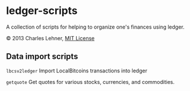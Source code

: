 ledger-scripts
==============

A collection of scripts for helping to organize one's finances using ledger.

© 2013 Charles Lehner, [MIT License](http://cel.mit-license.org/)

Data import scripts
-------------------

`lbcsv2ledger`
Import LocalBitcoins transactions into ledger

`getquote`
Get quotes for various stocks, currencies, and commodities.

